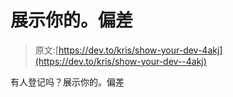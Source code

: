 # 展示你的。偏差

> 原文:[https://dev.to/kris/show-your-dev-4akj](https://dev.to/kris/show-your-dev--4akj)

有人登记吗？展示你的。偏差